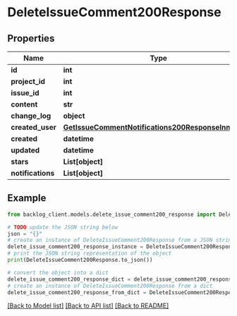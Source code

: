 # DeleteIssueComment200Response


## Properties

Name | Type | Description | Notes
------------ | ------------- | ------------- | -------------
**id** | **int** |  | [optional] 
**project_id** | **int** |  | [optional] 
**issue_id** | **int** |  | [optional] 
**content** | **str** |  | [optional] 
**change_log** | **object** |  | [optional] 
**created_user** | [**GetIssueCommentNotifications200ResponseInnerUser**](GetIssueCommentNotifications200ResponseInnerUser.md) |  | [optional] 
**created** | **datetime** |  | [optional] 
**updated** | **datetime** |  | [optional] 
**stars** | **List[object]** |  | [optional] 
**notifications** | **List[object]** |  | [optional] 

## Example

```python
from backlog_client.models.delete_issue_comment200_response import DeleteIssueComment200Response

# TODO update the JSON string below
json = "{}"
# create an instance of DeleteIssueComment200Response from a JSON string
delete_issue_comment200_response_instance = DeleteIssueComment200Response.from_json(json)
# print the JSON string representation of the object
print(DeleteIssueComment200Response.to_json())

# convert the object into a dict
delete_issue_comment200_response_dict = delete_issue_comment200_response_instance.to_dict()
# create an instance of DeleteIssueComment200Response from a dict
delete_issue_comment200_response_from_dict = DeleteIssueComment200Response.from_dict(delete_issue_comment200_response_dict)
```
[[Back to Model list]](../README.md#documentation-for-models) [[Back to API list]](../README.md#documentation-for-api-endpoints) [[Back to README]](../README.md)


